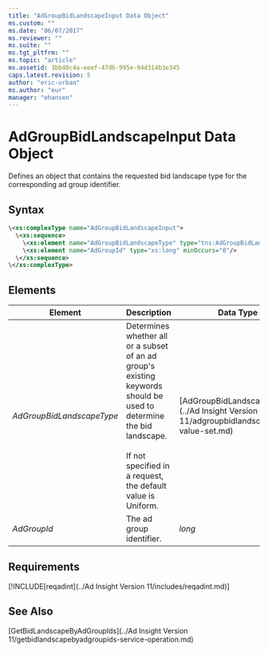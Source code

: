 ```yaml
---
title: "AdGroupBidLandscapeInput Data Object"
ms.custom: ""
ms.date: "06/07/2017"
ms.reviewer: ""
ms.suite: ""
ms.tgt_pltfrm: ""
ms.topic: "article"
ms.assetid: 3bb40c4a-eeef-47db-995e-94d314b3e345
caps.latest.revision: 5
author: "eric-urban"
ms.author: "eur"
manager: "ehansen"
---
```

# AdGroupBidLandscapeInput Data Object
Defines an object that contains the requested bid landscape type for the corresponding ad group identifier.

## Syntax

```xml
\<xs:complexType name="AdGroupBidLandscapeInput">
  \<xs:sequence>
    \<xs:element name="AdGroupBidLandscapeType" type="tns:AdGroupBidLandscapeType" minOccurs="0"/>
    \<xs:element name="AdGroupId" type="xs:long" minOccurs="0"/>    
  \</xs:sequence>
\</xs:complexType>
```

## <a name="Elements"></a>Elements

|Element|Description|Data Type|Required|
|-----------|---------------|-------------|------------|
|*AdGroupBidLandscapeType*|Determines whether all or a subset of an ad group's existing keywords should be used to determine the bid landscape.<br /><br />If not specified in a request, the default value is Uniform.|[AdGroupBidLandscapeType](../Ad Insight Version 11/adgroupbidlandscapetype-value-set.md)|No|
|*AdGroupId*|The ad group identifier.|*long*|Yes|

## Requirements
[!INCLUDE[reqadint](../Ad Insight Version 11/includes/reqadint.md)]
## See Also
[GetBidLandscapeByAdGroupIds](../Ad Insight Version 11/getbidlandscapebyadgroupids-service-operation.md)


